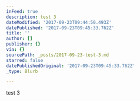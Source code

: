 ```yaml
---
inFeed: true
description: test 3
dateModified: '2017-09-23T09:44:50.493Z'
datePublished: '2017-09-23T09:45:33.762Z'
title: ''
author: []
publisher: {}
via: {}
sourcePath: _posts/2017-09-23-test-3.md
starred: false
datePublishedOriginal: '2017-09-23T09:45:33.762Z'
_type: Blurb

---
```

test 3